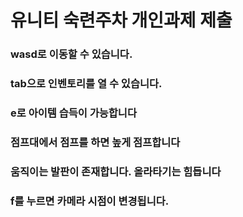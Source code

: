 # 유니티 숙련주차 개인과제 제출

### wasd로 이동할 수 있습니다. 
### tab으로 인벤토리를 열 수 있습니다.
### e로 아이템 습득이 가능합니다
### 점프대에서 점프를 하면 높게 점프합니다
### 움직이는 발판이 존재합니다. 올라타기는 힘듭니다
### f를 누르면 카메라 시점이 변경됩니다.

